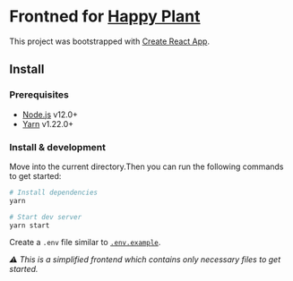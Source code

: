 <h1>Frontned for <a href="https://github.com/farhan2077/happy-plant">Happy Plant</a> </h1>

This project was bootstrapped with [Create React App](https://github.com/facebook/create-react-app).

## Install

### Prerequisites

- [Node.js]() v12.0+
- [Yarn]() v1.22.0+

### Install & development

Move into the current directory.Then you can run the following commands to get started:

```sh
# Install dependencies
yarn

# Start dev server
yarn start
```

Create a `.env` file similar to [`.env.example`](https://github.com/farhan2077/happy-plant/blob/master/frontend/.env.example).

_⚠️ This is a simplified frontend which contains only necessary files to get started._
